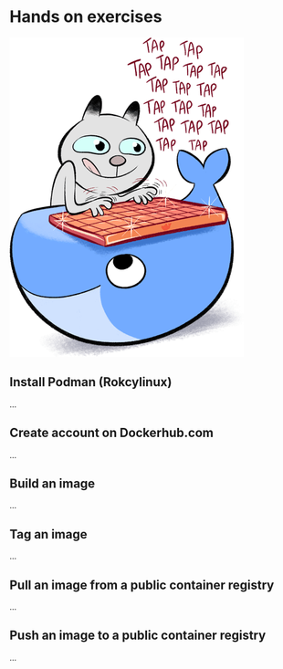 # Hands on exercises

![Cat with keyboard](../_img/tuto-docker.png "Let's create some containers")

## Install Podman (Rokcylinux)

...

## Create account on Dockerhub.com

...

## Build an image

...

## Tag an image

...

## Pull an image from a public container registry

...

## Push an image to a public container registry

...